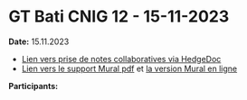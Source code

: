 # GT Bati CNIG 12 - 15-11-2023

**Date:** 15.11.2023

- [Lien vers prise de notes collaboratives via HedgeDoc](https://demo.hedgedoc.org/PAYqQdR_TuqvPOHFKvvB2w?view)
- [Lien vers le support Mural pdf](CR-GT-12-support-Mural.pdf) et [la version Mural en ligne](https://app.mural.co/t/batid0128/m/batid0128/1694501566798/81ce9afcdb7151d90115217b997ae875e46b0f84?sender=3b72854b-a940-4bfa-9be3-0d674b42cffd)

**Participants:**